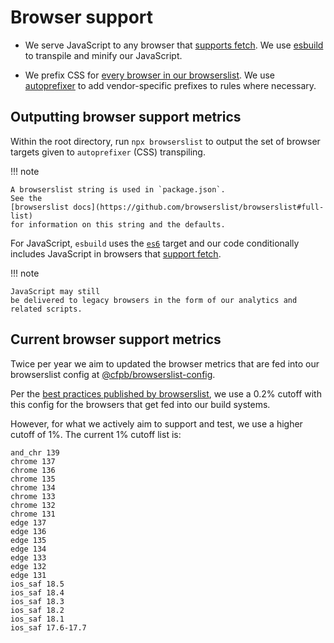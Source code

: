 # Browser support

- We serve JavaScript to any browser that
  [supports fetch](https://caniuse.com/fetch).
  We use [esbuild](https://github.com/evanw/esbuild) to transpile
  and minify our JavaScript.

- We prefix CSS for [every browser in our browserslist](https://github.com/cfpb/consumerfinance.gov/blob/main/package.json#L18).
  We use [autoprefixer](https://github.com/postcss/autoprefixer) to add
  vendor-specific prefixes to rules where necessary.

## Outputting browser support metrics

Within the root directory, run `npx browserslist` to output the set of browser
targets given to `autoprefixer` (CSS) transpiling.

!!! note

    A browserslist string is used in `package.json`.
    See the
    [browserslist docs](https://github.com/browserslist/browserslist#full-list)
    for information on this string and the defaults.

For JavaScript, `esbuild` uses the [`es6`](http://es6-features.org/) target and
our code conditionally includes JavaScript in browsers that
[support fetch](https://caniuse.com/fetch).

!!! note

    JavaScript may still
    be delivered to legacy browsers in the form of our analytics and
    related scripts.

## Current browser support metrics

Twice per year we aim to updated the browser metrics that are fed into our
browserslist config at
[@cfpb/browserslist-config](https://github.com/cfpb/cfpb-analytics/tree/main/packages/browserslist-config).

Per the [best practices published by browserslist](https://github.com/browserslist/browserslist?tab=readme-ov-file#best-practices),
we use a 0.2% cutoff with this config for the browsers
that get fed into our build systems.

However, for what we actively aim to support and test, we use a higher cutoff
of 1%. The current 1% cutoff list is:

```
and_chr 139
chrome 137
chrome 136
chrome 135
chrome 134
chrome 133
chrome 132
chrome 131
edge 137
edge 136
edge 135
edge 134
edge 133
edge 132
edge 131
ios_saf 18.5
ios_saf 18.4
ios_saf 18.3
ios_saf 18.2
ios_saf 18.1
ios_saf 17.6-17.7
```
